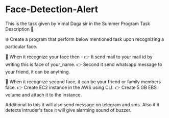 # Face-Detection-Alert
This is the task given by Vimal Daga sir in the Summer Program
Task Description 📄

❄️ Create a program that perform below mentioned task upon recognizing a particular face. 

📌 When it recognize your face then - 
👉 It send mail to your mail id by writing this is face of your_name. 
👉 Second it send whatsapp message to your friend, it can be anything. 

📌 When it recognize second  face, it can be your friend or family members face.
👉 Create EC2 instance in the AWS using CLI. 
👉 Create 5 GB EBS volume and attach it to the instance. 

Additional to this it will also send message on telegram and  sms.
Also if it detects intruder's face it will give alarming sound of buzzer.
